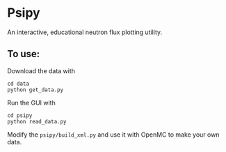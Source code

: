 # Psipy
An interactive, educational neutron flux plotting utility.

## To use:
Download the data with
```
cd data
python get_data.py
```

Run the GUI with
```
cd psipy
python read_data.py
```

Modify the `psipy/build_xml.py` and use it with OpenMC to make your own data.
